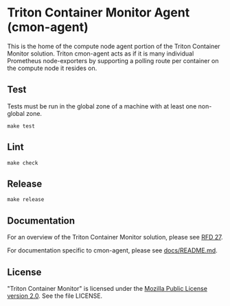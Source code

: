 <!--
    This Source Code Form is subject to the terms of the Mozilla Public
    License, v. 2.0. If a copy of the MPL was not distributed with this
    file, You can obtain one at http://mozilla.org/MPL/2.0/.
-->

<!--
    Copyright (c) 2017, Joyent, Inc.
-->

# Triton Container Monitor Agent (cmon-agent)

This is the home of the compute node agent portion of the Triton Container
Monitor solution. Triton cmon-agent acts as if it is many individual
Prometheus node-exporters by supporting a polling route per container on the
compute node it resides on.

## Test

Tests must be run in the global zone of a machine with at least one non-global
zone.

```
make test
```

## Lint

```
make check
```

## Release

```
make release
```

## Documentation

For an overview of the Triton Container Monitor solution, please see
[RFD 27](https://github.com/joyent/rfd/blob/master/rfd/0027/README.md#).

For documentation specific to cmon-agent, please see
[docs/README.md](docs/README.md).

## License

"Triton Container Monitor" is licensed under the
[Mozilla Public License version 2.0](http://mozilla.org/MPL/2.0/).
See the file LICENSE.
